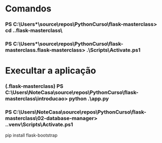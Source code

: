 # Comandos 
### PS C:\Users\*\source\repos\PythonCurso\flask-masterclass> cd .\.flask-masterclass\
### PS C:\Users\*\source\repos\PythonCurso\flask-masterclass\.flask-masterclass> .\Scripts\Activate.ps1   

# Execultar a aplicação

### (.flask-masterclass) PS C:\Users\NoteCasa\source\repos\PythonCurso\flask-masterclass\introducao> python .\app.py

###  PS C:\Users\NoteCasa\source\repos\PythonCurso\flask-masterclass\02-database-manager> .\.venv\Scripts\Activate.ps1

 pip install flask-bootstrap